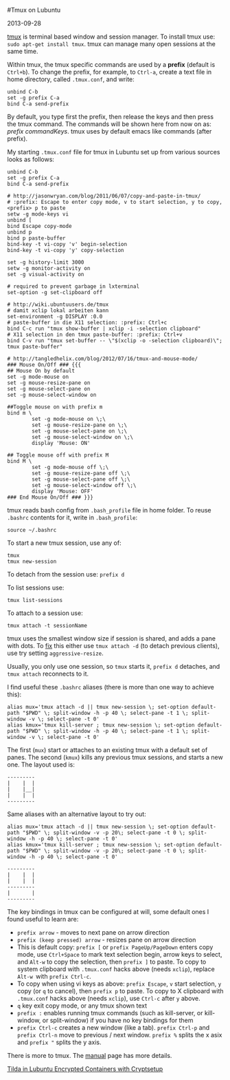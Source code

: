 #Tmux on Lubuntu

2013-09-28

<!--- tags: linux -->

[tmux](http://manpages.ubuntu.com/manpages/precise/man1/tmux.1.html) is terminal based window and session manager. To install tmux use: `sudo apt-get install tmux`. tmux can manage many open sessions at the same time.

Within tmux, the tmux specific commands are used by a **prefix** (default is `Ctrl+b`). To change the prefix, for example, to `Ctrl-a`, create a text file in home directory, called `.tmux.conf`, and write:

```
unbind C-b
set -g prefix C-a
bind C-a send-prefix
```

By default, you type first the prefix, then release the keys and then press the tmux command. The commands will be shown here from now on as: *prefix commandKeys*. tmux uses by default emacs like commands (after prefix).

My starting `.tmux.conf` file for tmux in Lubuntu set up from various sources looks as follows:

```
unbind C-b
set -g prefix C-a
bind C-a send-prefix

# http://jasonwryan.com/blog/2011/06/07/copy-and-paste-in-tmux/
# :prefix: Escape to enter copy mode, v to start selection, y to copy, <prefix> p to paste
setw -g mode-keys vi
unbind [
bind Escape copy-mode
unbind p
bind p paste-buffer
bind-key -t vi-copy 'v' begin-selection
bind-key -t vi-copy 'y' copy-selection

set -g history-limit 3000
setw -g monitor-activity on
set -g visual-activity on

# required to prevent garbage in lxterminal
set-option -g set-clipboard off

# http://wiki.ubuntuusers.de/tmux
# damit xclip lokal arbeiten kann
set-environment -g DISPLAY :0.0
# paste-buffer in die X11 selection: :prefix: Ctrl+c
bind C-c run "tmux show-buffer | xclip -i -selection clipboard"
# X11 selection in den tmux paste-buffer: :prefix: Ctrl+v
bind C-v run "tmux set-buffer -- \"$(xclip -o -selection clipboard)\"; tmux paste-buffer"

# http://tangledhelix.com/blog/2012/07/16/tmux-and-mouse-mode/
### Mouse On/Off ### {{{
## Mouse On by default
set -g mode-mouse on
set -g mouse-resize-pane on
set -g mouse-select-pane on
set -g mouse-select-window on

##Toggle mouse on with prefix m
bind m \
        set -g mode-mouse on \;\
        set -g mouse-resize-pane on \;\
        set -g mouse-select-pane on \;\
        set -g mouse-select-window on \;\
        display 'Mouse: ON'

## Toggle mouse off with prefix M
bind M \
        set -g mode-mouse off \;\
        set -g mouse-resize-pane off \;\
        set -g mouse-select-pane off \;\
        set -g mouse-select-window off \;\
        display 'Mouse: OFF'
### End Mouse On/Off ### }}}
```

tmux reads bash config from `.bash_profile` file in home folder. To reuse `.bashrc` contents for it, write in `.bash_profile`:
```
source ~/.bashrc
```

To start a new tmux session, use any of:
```
tmux
tmux new-session
```

To detach from the session use: `prefix d`

To list sessions use:
```
tmux list-sessions
```
To attach to a session use:
```
tmux attach -t sessionName
```

tmux uses the smallest window size if session is shared, and adds a pane with dots. To [fix](http://www.mail-archive.com/tmux-users@lists.sourceforge.net/msg04967.html) this either use `tmux attach -d` (to detach previous clients), use try setting `aggressive-resize`.

Usually, you only use one session, so `tmux` starts it, `prefix d` detaches, and `tmux attach` reconnects to it.

I find useful these `.bashrc` aliases (there is more than one way to achieve this):

```
alias mux='tmux attach -d || tmux new-session \; set-option default-path "$PWD" \; split-window -h -p 40 \; select-pane -t 1 \; split-window -v \; select-pane -t 0'
alias kmux='tmux kill-server ; tmux new-session \; set-option default-path "$PWD" \; split-window -h -p 40 \; select-pane -t 1 \; split-window -v \; select-pane -t 0'
```

The first (`mux`) start or attaches to an existing tmux with a default set of panes. The second (`kmux`) kills any previous tmux sessions, and starts a new one. The layout used is:

```
---------
|    |  |
|    |__|
|    |  |
---------
```

Same aliases with an alternative layout to try out:

```
alias mux='tmux attach -d || tmux new-session \; set-option default-path "$PWD" \; split-window -v -p 20\; select-pane -t 0 \; split-window -h -p 40 \; select-pane -t 0'
alias kmux='tmux kill-server ; tmux new-session \; set-option default-path "$PWD" \; split-window -v -p 20\; select-pane -t 0 \; split-window -h -p 40 \; select-pane -t 0'
```

```
---------
|    |  |
|    |  |
---------
|       |
---------
```

The key bindings in tmux can be configured at will, some default ones I found useful to learn are:

* `prefix arrow` - moves to next pane on arrow direction
* `prefix (keep pressed) arrow` - resizes pane on arrow direction
* This is default copy: `prefix [` or `prefix PageUp/PageDown` enters copy mode, use `Ctrl+Space` to mark text selection begin, arrow keys to select, and `Alt-w` to copy the selection, then `prefix ]` to paste. To copy to system clipboard with `.tmux.conf` hacks above (needs `xclip`), replace `Alt-w `with `prefix Ctrl-c`.
* To copy when using vi keys as above: `prefix Escape`, `v` start selection, `y `copy (or `q` to cancel), then `prefix p` to paste. To copy to X clipboard with `.tmux.conf` hacks above (needs `xclip`), use `Ctrl-c` after `y` above.
* `q` key exit copy mode, or any tmux shown text
* `prefix :` enables running tmux commands (such as kill-server, or kill-window, or split-window) if you have no key bindings for them
* `prefix Ctrl-c` creates a new window (like a tab). `prefix Ctrl-p` and `prefix Ctrl-n` move to previous / next window.
`prefix %` splits the x asix and `prefix "` splits the y axis.

There is more to tmux. The [manual](http://manpages.ubuntu.com/manpages/precise/man1/tmux.1.html) page has more details.



<ins class='nfooter'><a id='fprev' href='#blog/2013/2013-09-29-Tilda-in-Lubuntu.md'>Tilda in Lubuntu</a> <a id='fnext' href='#blog/2013/2013-09-07-Encrypted-Containers-with-Cryptsetup.md'>Encrypted Containers with Cryptsetup</a></ins>
